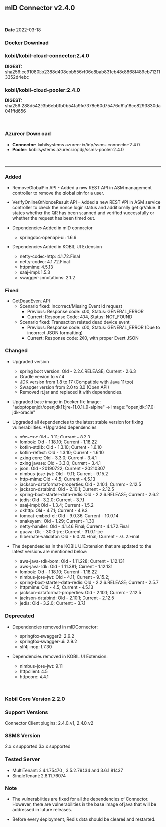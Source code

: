 ## mID Connector v2.4.0

<br/>

**Date** 2022-03-18

### **Docker Download**

### kobil/kobil-cloud-connector:2.4.0
**DIGEST:**  sha256:cc91080bb2388d408ebb556ef06e8bab831eb48c8868f489eb712113352d4ebc
### kobil/kobil-cloud-pooler:2.4.0
**DIGEST:** sha256:288d54293b6ebb1b0b54fa9fc7378e60d75476d61a18ce8293830da041ffd656

<br/>

### **Azurecr Download**
- **Connector:** kobilsystems.azurecr.io/idp/ssms-connector:2.4.0  
- **Pooler:** kobilsystems.azurecr.io/idp/ssms-pooler:2.4.0
<br/>

------------------------------------
            
### Added
* RemoveGlobalPin API - Added a new REST API in ASM management controller to remove the global pin for a user. 
* VerifyOnlineQrNonceResult API – Added a new REST API in ASM service controller to check the nonce login status and additionally get qrValue. It states whether the QR has been scanned and verified successfully or whether the request has been timed out. 
* Dependencies Added in mID connector
  - springdoc-openapi-ui: 1.6.6 

* Dependencies Added in KOBIL UI Extension
  - netty-codec-http: 4.1.72.Final 
  - netty-codec: 4.1.72.Final 
  - httpmime: 4.5.13 
  - saaj-impl: 1.5.3
  - swagger-annotations: 2.1.2
  
### Fixed
* GetDeadEvent API  
  - Scenario fixed: Incorrect/Missing Event Id request
    - Previous: Response code: 400, Status: GENERAL_ERROR 
    - Current: Response Code: 404, Status: NOT_FOUND 
  - Scenario fixed: Transaction related dead device event 
    - Previous: Response code: 400, Status: GENERAL_ERROR (Due to incorrect JSON formatting) 
    - Current: Response code: 200, with proper Event JSON 
 
### Changed 
* Upgraded version 
  - spring boot version: Old - 2.2.6.RELEASE; Current - 2.6.3 
  - Gradle version to v7.4 
  - JDK version from 1.8 to 17 (Compatible with Java 11 too) 
  - Swagger version from 2.0 to 3.0 (Open API) 
  - Removed rt.jar and replaced it with dependencies. 

* Upgraded base image in Docker file 
Image: "adoptopenjdk/openjdk11:jre-11.0.11_9-alpine" -> Image: "openjdk:17.0-jdk-oracle" 
* Upgraded all dependencies to the latest stable version for fixing vulnerabilities. 
*Upgraded dependencies
  - sfm-csv: Old - 3.11; Current - 8.2.3 
  - lombok: Old - 1.18.10; Current - 1.18.22 
  - kotlin-stdlib: Old - 1.3.10; Current - 1.6.10 
  - kotlin-reflect: Old - 1.3.10; Current - 1.6.10 
  - zxing core: Old - 3.3.0; Current - 3.4.1 
  - zxing javase: Old - 3.3.0; Current - 3.4.1 
  - json: Old - 20190722; Current – 20210307 
  - nimbus-jose-jwt: Old - 9.11; Current - 9.15.2 
  - http-mime: Old - 4.5; Current - 4.5.13 
  - jackson-dataformat-properties: Old - 2.10.1; Current - 2.12.5 
  - jackson-databind: Old - 2.10.1; Current - 2.12.5 
  - spring-boot-starter-data-redis: Old - 2.2.6.RELEASE; Current - 2.6.2 
  - jedis: Old - 3.2.0; Current - 3.7.1 
  - saaj-impl: Old - 1.3.4; Current - 1.5.2 
  - okhttp: Old - 4.7.1; Current - 4.9.3 
  - tomcat-embed-el: Old - 9.0.36; Current - 10.0.14 
  - snakeyaml: Old - 1.29; Current - 1.30 
  - netty-handler: Old - 4.1.46.Final; Current - 4.1.72.Final 
  - guava: Old - 30.0-jre; Current - 31.0.1-jre 
  - hibernate-validator: Old - 6.0.20.FInal; Current - 7.0.2.Final 

* The dependencies in the KOBIL UI Extension that are updated to the latest versions are mentioned below: 
  - aws-java-sdk-bom: Old - 1.11.228; Current - 1.12.131 
  - aws-java-sdk: Old - 1.11.381; Current - 1.12.131 
  - lombok: Old - 1.18.10; Current - 1.18.22 
  - nimbus-jose-jwt: Old - 4.11; Current - 9.15.2; 
  - spring-boot-starter-data-redis: Old - 2.2.6.RELEASE; Current - 2.5.7 
  - httpmime: Old - 4.5; Current - 4.5.13 
  - jackson-dataformat-properties: Old - 2.10.1; Current - 2.12.5 
  - jackson-databind: Old - 2.10.1; Current - 2.12.5 
  - jedis: Old - 3.2.0; Current: - 3.7.1 

### Deprecated 

* Dependencies removed in mIDConnector: 
  - springfox-swagger2: 2.9.2 
  - springfox-swagger-ui: 2.9.2 
  - slf4j-nop: 1.7.30 

* Dependencies removed in KOBIL UI Extension: 
  - nimbus-jose-jwt: 9.11 
  - httpclient: 4.5 
  - httpcore: 4.4.1 
  
<br/>

### Kobil Core Version 2.2.0 

### Support Versions
Connector Client plugins: 2.4.0_v1, 2.4.0_v2 
 
### SSMS Version 
2.x.x supported 
3.x.x supported 

### Tested Server 
* MultiTenant: 3.4.1.75470 , 3.5.2.79434 and 3.6.1.81437 
* SingleTenant: 2.8.11.76074 

### Note

* The vulnerabilities are fixed for all the dependencies of Connector. However, there are vulnerabilities in the base image of java that will be addressed in future releases. 

* Before every deployment, Redis data should be cleared and restarted. 

